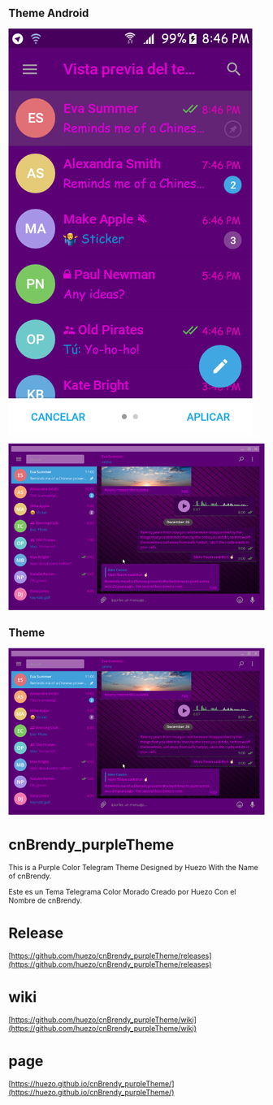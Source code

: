 

## Theme Android 
[cnBrendy1]:https://raw.githubusercontent.com/huezo/cnBrendy_purpleTheme/master/cn-Brendy.png


![Theme1][cnBrendy1]

[cnBrendy2]:https://raw.githubusercontent.com/huezo/cnBrendy_purpleTheme/master/cn_Brendy.png


![Theme2][cnBrendy]

## Theme
[cnBrendy]:https://raw.githubusercontent.com/huezo/cnBrendy_purpleTheme/master/demo.png


![Theme][cnBrendy]


# cnBrendy_purpleTheme
 This is a Purple Color Telegram Theme Designed by Huezo With the Name of cnBrendy.
 
Este es un Tema Telegrama Color Morado Creado por Huezo Con el Nombre de cnBrendy.

# Release
[https://github.com/huezo/cnBrendy_purpleTheme/releases](https://github.com/huezo/cnBrendy_purpleTheme/releases)


# wiki

[https://github.com/huezo/cnBrendy_purpleTheme/wiki](https://github.com/huezo/cnBrendy_purpleTheme/wiki)


# page

[https://huezo.github.io/cnBrendy_purpleTheme/](https://huezo.github.io/cnBrendy_purpleTheme/)



